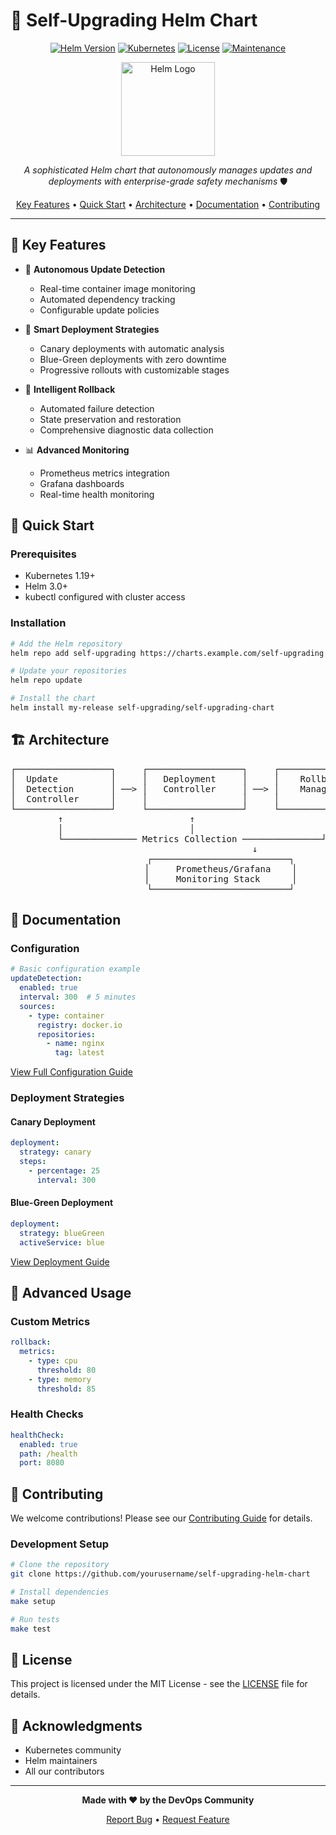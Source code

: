 # 🚀 Self-Upgrading Helm Chart

<div align="center">

[![Helm Version](https://img.shields.io/badge/Helm-v3.0%2B-blue.svg)](https://helm.sh)
[![Kubernetes](https://img.shields.io/badge/Kubernetes-v1.19%2B-326CE5.svg?logo=kubernetes&logoColor=white)](https://kubernetes.io)
[![License](https://img.shields.io/badge/License-MIT-yellow.svg)](LICENSE)
[![Maintenance](https://img.shields.io/badge/Maintained%3F-yes-green.svg)](https://github.com/yourusername/self-upgrading-helm-chart/graphs/commit-activity)

<img src="https://helm.sh/img/helm.svg" alt="Helm Logo" width="150" height="150">

*A sophisticated Helm chart that autonomously manages updates and deployments with enterprise-grade safety mechanisms* 🛡️

[Key Features](#-key-features) •
[Quick Start](#-quick-start) •
[Architecture](#-architecture) •
[Documentation](#-documentation) •
[Contributing](#-contributing)

</div>

---

## 🌟 Key Features

- 🔄 **Autonomous Update Detection**
  - Real-time container image monitoring
  - Automated dependency tracking
  - Configurable update policies

- 🚦 **Smart Deployment Strategies**
  - Canary deployments with automatic analysis
  - Blue-Green deployments with zero downtime
  - Progressive rollouts with customizable stages

- 🛟 **Intelligent Rollback**
  - Automated failure detection
  - State preservation and restoration
  - Comprehensive diagnostic data collection

- 📊 **Advanced Monitoring**
  - Prometheus metrics integration
  - Grafana dashboards
  - Real-time health monitoring

## 🚀 Quick Start

### Prerequisites

- Kubernetes 1.19+
- Helm 3.0+
- kubectl configured with cluster access

### Installation

```bash
# Add the Helm repository
helm repo add self-upgrading https://charts.example.com/self-upgrading

# Update your repositories
helm repo update

# Install the chart
helm install my-release self-upgrading/self-upgrading-chart
```

## 🏗️ Architecture

<div align="center">
<pre>
┌──────────────────┐     ┌──────────────────┐     ┌──────────────────┐
│  Update          │     │   Deployment     │     │    Rollback      │
│  Detection       │ ──> │   Controller     │ ──> │    Manager       │
│  Controller      │     │                  │     │                  │
└──────────────────┘     └──────────────────┘     └──────────────────┘
         ↑                        ↑                         ↑
         │                        │                         │
         └────────────── Metrics Collection ───────────────┘
                                 ↓
                    ┌──────────────────────────┐
                    │     Prometheus/Grafana    │
                    │     Monitoring Stack      │
                    └──────────────────────────┘
</pre>
</div>

## 📖 Documentation

### Configuration

```yaml
# Basic configuration example
updateDetection:
  enabled: true
  interval: 300  # 5 minutes
  sources:
    - type: container
      registry: docker.io
      repositories:
        - name: nginx
          tag: latest
```

[View Full Configuration Guide](./docs/configuration.md)

### Deployment Strategies

#### Canary Deployment
```yaml
deployment:
  strategy: canary
  steps:
    - percentage: 25
      interval: 300
```

#### Blue-Green Deployment
```yaml
deployment:
  strategy: blueGreen
  activeService: blue
```

[View Deployment Guide](./docs/deployment.md)

## 🔧 Advanced Usage

### Custom Metrics

```yaml
rollback:
  metrics:
    - type: cpu
      threshold: 80
    - type: memory
      threshold: 85
```

### Health Checks

```yaml
healthCheck:
  enabled: true
  path: /health
  port: 8080
```

## 🤝 Contributing

We welcome contributions! Please see our [Contributing Guide](CONTRIBUTING.md) for details.

### Development Setup

```bash
# Clone the repository
git clone https://github.com/yourusername/self-upgrading-helm-chart

# Install dependencies
make setup

# Run tests
make test
```

## 📜 License

This project is licensed under the MIT License - see the [LICENSE](LICENSE) file for details.

## 🙏 Acknowledgments

- Kubernetes community
- Helm maintainers
- All our contributors

---

<div align="center">

**Made with ❤️ by the DevOps Community**

[Report Bug](https://github.com/yourusername/self-upgrading-helm-chart/issues) •
[Request Feature](https://github.com/yourusername/self-upgrading-helm-chart/issues)

</div>
